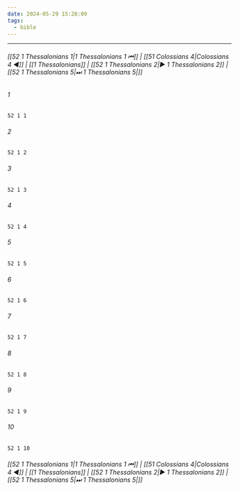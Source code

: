 ```yaml
---
date: 2024-05-29 15:28:09
tags:
  - bible
---
```

___

###### [[52 1 Thessalonians 1|1 Thessalonians 1 ⏮]] | [[51 Colossians 4|Colossians 4 ◀]] | [[1 Thessalonians]] | [[52 1 Thessalonians 2|▶ 1 Thessalonians 2]] | [[52 1 Thessalonians 5|⏭ 1 Thessalonians 5|]]

###### 1
``` verse
52 1 1 
```
###### 2
``` verse
52 1 2 
```
###### 3
``` verse
52 1 3 
```
###### 4
``` verse
52 1 4 
```
###### 5
``` verse
52 1 5 
```
###### 6
``` verse
52 1 6 
```
###### 7
``` verse
52 1 7 
```
###### 8
``` verse
52 1 8 
```
###### 9
``` verse
52 1 9 
```
###### 10
``` verse
52 1 10 
```

###### [[52 1 Thessalonians 1|1 Thessalonians 1 ⏮]] | [[51 Colossians 4|Colossians 4 ◀]] | [[1 Thessalonians]] | [[52 1 Thessalonians 2|▶ 1 Thessalonians 2]] | [[52 1 Thessalonians 5|⏭ 1 Thessalonians 5|]]


